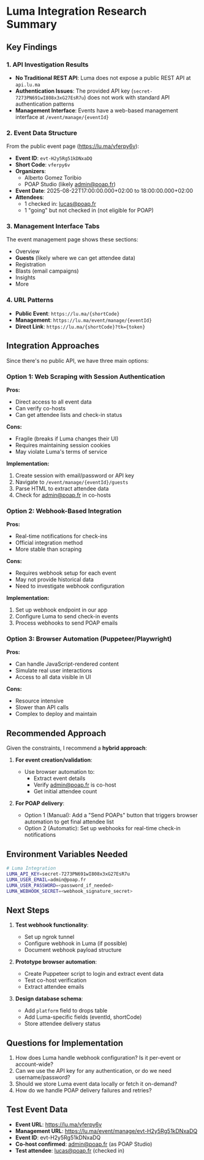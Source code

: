 # Luma Integration Research Summary

## Key Findings

### 1. API Investigation Results
- **No Traditional REST API**: Luma does not expose a public REST API at `api.lu.ma`
- **Authentication Issues**: The provided API key (`secret-7273PN691wI808x3xG27EsR7u`) does not work with standard API authentication patterns
- **Management Interface**: Events have a web-based management interface at `/event/manage/{eventId}`

### 2. Event Data Structure
From the public event page (https://lu.ma/vferpy6v):
- **Event ID**: `evt-H2y5Rg51kDNxaDQ`
- **Short Code**: `vferpy6v`
- **Organizers**: 
  - Alberto Gomez Toribio
  - POAP Studio (likely admin@poap.fr)
- **Event Date**: 2025-08-22T17:00:00.000+02:00 to 18:00:00.000+02:00
- **Attendees**: 
  - 1 checked in: lucas@poap.fr
  - 1 "going" but not checked in (not eligible for POAP)

### 3. Management Interface Tabs
The event management page shows these sections:
- Overview
- **Guests** (likely where we can get attendee data)
- Registration
- Blasts (email campaigns)
- Insights
- More

### 4. URL Patterns
- **Public Event**: `https://lu.ma/{shortCode}`
- **Management**: `https://lu.ma/event/manage/{eventId}`
- **Direct Link**: `https://lu.ma/{shortCode}?tk={token}`

## Integration Approaches

Since there's no public API, we have three main options:

### Option 1: Web Scraping with Session Authentication
**Pros:**
- Direct access to all event data
- Can verify co-hosts
- Can get attendee lists and check-in status

**Cons:**
- Fragile (breaks if Luma changes their UI)
- Requires maintaining session cookies
- May violate Luma's terms of service

**Implementation:**
1. Create session with email/password or API key
2. Navigate to `/event/manage/{eventId}/guests`
3. Parse HTML to extract attendee data
4. Check for admin@poap.fr in co-hosts

### Option 2: Webhook-Based Integration
**Pros:**
- Real-time notifications for check-ins
- Official integration method
- More stable than scraping

**Cons:**
- Requires webhook setup for each event
- May not provide historical data
- Need to investigate webhook configuration

**Implementation:**
1. Set up webhook endpoint in our app
2. Configure Luma to send check-in events
3. Process webhooks to send POAP emails

### Option 3: Browser Automation (Puppeteer/Playwright)
**Pros:**
- Can handle JavaScript-rendered content
- Simulate real user interactions
- Access to all data visible in UI

**Cons:**
- Resource intensive
- Slower than API calls
- Complex to deploy and maintain

## Recommended Approach

Given the constraints, I recommend a **hybrid approach**:

1. **For event creation/validation**:
   - Use browser automation to:
     - Extract event details
     - Verify admin@poap.fr is co-host
     - Get initial attendee count

2. **For POAP delivery**:
   - Option 1 (Manual): Add a "Send POAPs" button that triggers browser automation to get final attendee list
   - Option 2 (Automatic): Set up webhooks for real-time check-in notifications

## Environment Variables Needed

```bash
# Luma Integration
LUMA_API_KEY=secret-7273PN691wI808x3xG27EsR7u
LUMA_USER_EMAIL=admin@poap.fr
LUMA_USER_PASSWORD=<password_if_needed>
LUMA_WEBHOOK_SECRET=<webhook_signature_secret>
```

## Next Steps

1. **Test webhook functionality**:
   - Set up ngrok tunnel
   - Configure webhook in Luma (if possible)
   - Document webhook payload structure

2. **Prototype browser automation**:
   - Create Puppeteer script to login and extract event data
   - Test co-host verification
   - Extract attendee emails

3. **Design database schema**:
   - Add `platform` field to drops table
   - Add Luma-specific fields (eventId, shortCode)
   - Store attendee delivery status

## Questions for Implementation

1. How does Luma handle webhook configuration? Is it per-event or account-wide?
2. Can we use the API key for any authentication, or do we need username/password?
3. Should we store Luma event data locally or fetch it on-demand?
4. How do we handle POAP delivery failures and retries?

## Test Event Data

- **Event URL**: https://lu.ma/vferpy6v
- **Management URL**: https://lu.ma/event/manage/evt-H2y5Rg51kDNxaDQ
- **Event ID**: evt-H2y5Rg51kDNxaDQ
- **Co-host confirmed**: admin@poap.fr (as POAP Studio)
- **Test attendee**: lucas@poap.fr (checked in)